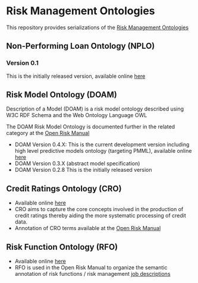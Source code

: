 # Risk Management Ontologies
This repository provides serializations of the [Risk Management Ontologies](https://www.openriskmanagement.com/risk-management-ontologies/)

## Non-Performing Loan Ontology (NPLO)

### Version 0.1
This is the initially released version, available online [here](https://www.openriskmanual.org/ns/nplo/index-en.html)


## Risk Model Ontology (DOAM)
Description of a Model (DOAM) is a risk model ontology described using W3C RDF Schema and the Web Ontology Language OWL

The DOAM Risk Model Ontology is documented further in the related category at the [Open Risk Manual](https://www.openriskmanual.org/wiki/Category:Risk_Model_Ontology)

* DOAM Version 0.4.X: This is the current development version including high level predictive models ontology (targeting PMML), available online [here](http://www.openriskplatform.org/ns/doam#)
* DOAM Version 0.3.X (abstract model specification)
* DOAM Version 0.2.8 This is the initially released version


## Credit Ratings Ontology (CRO)

* Available online [here](https://www.openriskmanual.org/ns/cro/index-en.html)
* CRO aims to capture the core concepts involved in the production of credit ratings thereby aiding the more systematic processing of credit data.
* Annotation of CRO terms available at the [Open Risk Manual](https://www.openriskmanual.org/wiki/Category:Credit_Ratings_Ontology)


## Risk Function Ontology (RFO)

* Available online [here](https://www.openriskmanual.org/ns/rfo/index-en.html)
* RFO is used in the Open Risk Manual to organize the semantic annotation of risk functions / risk management [job descriptions](https://www.openriskmanual.org/wiki/Risk_Function_Ontology)